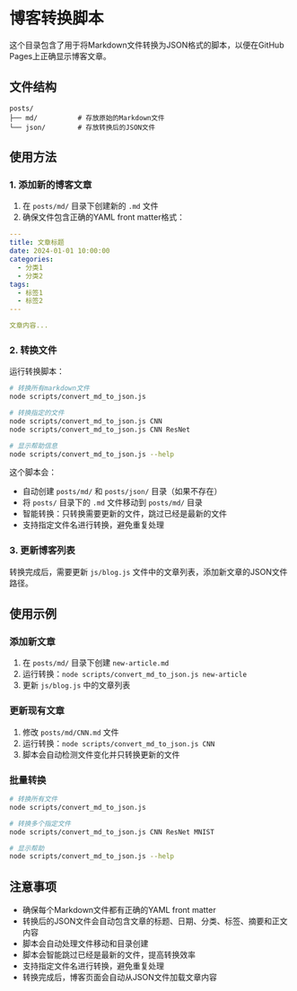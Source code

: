 # 博客转换脚本

这个目录包含了用于将Markdown文件转换为JSON格式的脚本，以便在GitHub Pages上正确显示博客文章。

## 文件结构

```
posts/
├── md/          # 存放原始的Markdown文件
└── json/        # 存放转换后的JSON文件
```

## 使用方法

### 1. 添加新的博客文章

1. 在 `posts/md/` 目录下创建新的 `.md` 文件
2. 确保文件包含正确的YAML front matter格式：

```yaml
---
title: 文章标题
date: 2024-01-01 10:00:00
categories:
  - 分类1
  - 分类2
tags:
  - 标签1
  - 标签2
---

文章内容...
```

### 2. 转换文件

运行转换脚本：

```bash
# 转换所有markdown文件
node scripts/convert_md_to_json.js

# 转换指定的文件
node scripts/convert_md_to_json.js CNN
node scripts/convert_md_to_json.js CNN ResNet

# 显示帮助信息
node scripts/convert_md_to_json.js --help
```

这个脚本会：
- 自动创建 `posts/md/` 和 `posts/json/` 目录（如果不存在）
- 将 `posts/` 目录下的 `.md` 文件移动到 `posts/md/` 目录
- 智能转换：只转换需要更新的文件，跳过已经是最新的文件
- 支持指定文件名进行转换，避免重复处理

### 3. 更新博客列表

转换完成后，需要更新 `js/blog.js` 文件中的文章列表，添加新文章的JSON文件路径。

## 使用示例

### 添加新文章
1. 在 `posts/md/` 目录下创建 `new-article.md`
2. 运行转换：`node scripts/convert_md_to_json.js new-article`
3. 更新 `js/blog.js` 中的文章列表

### 更新现有文章
1. 修改 `posts/md/CNN.md` 文件
2. 运行转换：`node scripts/convert_md_to_json.js CNN`
3. 脚本会自动检测文件变化并只转换更新的文件

### 批量转换
```bash
# 转换所有文件
node scripts/convert_md_to_json.js

# 转换多个指定文件
node scripts/convert_md_to_json.js CNN ResNet MNIST

# 显示帮助
node scripts/convert_md_to_json.js --help
```

## 注意事项

- 确保每个Markdown文件都有正确的YAML front matter
- 转换后的JSON文件会自动包含文章的标题、日期、分类、标签、摘要和正文内容
- 脚本会自动处理文件移动和目录创建
- 脚本会智能跳过已经是最新的文件，提高转换效率
- 支持指定文件名进行转换，避免重复处理
- 转换完成后，博客页面会自动从JSON文件加载文章内容